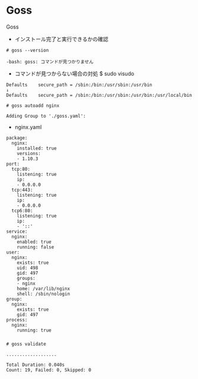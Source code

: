 # Goss
Goss

- インストール完了と実行できるかの確認

`# goss --version`
```
-bash: goss: コマンドが見つかりません
```

- コマンドが見つからない場合の対処
$ sudo visudo
```
Defaults    secure_path = /sbin:/bin:/usr/sbin:/usr/bin
↓
Defaults    secure_path = /sbin:/bin:/usr/sbin:/usr/bin:/usr/local/bin
```


`# goss autoadd nginx`
```
Adding Group to './goss.yaml':
```

- nginx.yaml
```
package:
  nginx:
    installed: true
    versions:
    - 1.10.3
port:
  tcp:80:
    listening: true
    ip:
    - 0.0.0.0
  tcp:443:
    listening: true
    ip:
    - 0.0.0.0
  tcp6:80:
    listening: true
    ip:
    - '::'
service:
  nginx:
    enabled: true
    running: false
user:
  nginx:
    exists: true
    uid: 498
    gid: 497
    groups:
    - nginx
    home: /var/lib/nginx
    shell: /sbin/nologin
group:
  nginx:
    exists: true
    gid: 497
process:
  nginx:
    running: true
```

### 
`# goss validate`
```
...................

Total Duration: 0.040s
Count: 19, Failed: 0, Skipped: 0
```
